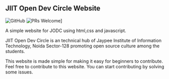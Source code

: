 
## JIIT Open Dev Circle Website

![GitHub](https://img.shields.io/github/license/mashape/apistatus.svg)
![PRs Welcome](https://img.shields.io/badge/PRs-welcome-brightgreen.svg)]

A simple website for JODC using html,css and javascript.

JIIT Open Dev Circle is an technical hub of Jaypee Institute of Information Technology, Noida Sector-128 promoting open source culture among the students.

This website is made simple for making it easy for beginners to contribute.
Feel free to contribute to this website.
You can start contributing by solving some issues.
